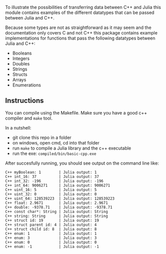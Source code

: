 To illustrate the possibilities of transferring data between C++ and Julia this module contains examples of the different datatypes that can be passed between Julia and C++.


Because some types are not as straightforward as it may seem and the documentation
only covers C and not C++ this package contains example implementations for functions
that pass the following datatypes between Julia and C++:
* Booleans
* Integers
* Doubles
* Strings
* Structs
* Arrays
* Enumerations

## Instructions

You can compile using the Makefile. Make sure you have a good c++ compiler and `make` tool.

In a nutshell:
* git clone this repo in a folder
* on windows, open cmd, cd into that folder
* run `make` to compile a Julia library and the c++ executable
* run the exe: `compiled/bin/basic-cpp.exe`

After succesfully running, you should see output on the command line like:
```
C++ myBoolean: 1        | Julia output: 1
C++ int_16: 37          | Julia output: 37
C++ int_32: -196        | Julia output: -196
C++ int_64: 9006271     | Julia output: 9006271
C++ uint_16: 5          | Julia output: 5
C++ uint_32: 0          | Julia output: 0
C++ uint_64: 128539223  | Julia output: 128539223
C++ float: 2.9671       | Julia output: 2.9671
C++ double: -9378.71    | Julia output: -9378.71
C++ const char*: String | Julia output: String
C++ string: String      | Julia output: String
C++ struct id: 19       | Julia output: 19
C++ struct parent id: 4 | Julia output: 4
C++ struct child id: 8  | Julia output: 8
C++ enum: 1             | Julia output: 1
C++ enum: 3             | Julia output: 3
C++ enum: 0             | Julia output: 0
C++ enum: -1            | Julia output: -1
```

